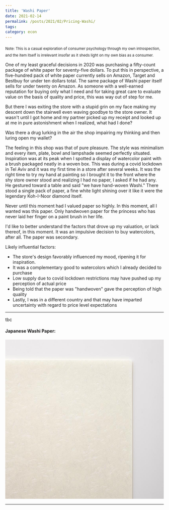 ```yaml
---
title: 'Washi Paper'
date: 2021-02-14
permalink: /posts/2021/02/Pricing-Washi/
tags:
category: econ
---
```

<sub>Note: This is a casual exploration of consumer psychology through my own introspection, and the item itself is irrelevant insofar as it sheds light on my own bias as a consumer. </sub>

One of my least graceful decisions in 2020 was purchasing a fifty-count package of white paper for seventy-five dollars. To put this in perspective, a five-hundred pack of white paper currently sells on Amazon, Target and Bestbuy for under ten dollars total. The same package of Washi paper itself sells for under twenty on Amazon. As someone with a well-earned reputation for buying only what I need and for taking great care to evaluate value on the basis of quality and price, this was way out of step for me. 

But there I was exiting the store with a stupid grin on my face making my descent down the stairwell even waving goodbye to the store owner. It wasn't until I got home and my partner picked up my receipt and looked up at me in pure astonishment when I realized, what had I done? 

Was there a drug lurking in the air the shop impairing my thinking and then luring open my wallet? 


The feeling in this shop was that of pure pleasure. The style was minimalism and every item, plate, bowl and lampshade seemed perfectly situated. Inspiration was at its peak when I spotted a display of watercolor paint with a brush packaged neatly in a woven box. This was during a covid lockdown in Tel Aviv and it was my first time in a store after several weeks. It was the right time to try my hand at painting so I brought it to the front where the shy store owner stood and realizing I had no paper, I asked if he had any. He gestured toward a table and said "we have hand-woven Washi." There stood a single pack of paper, a fine white light shining over it like it were the legendary Koh-I-Noor diamond itself. 

Never until this moment had I valued paper so highly. In this moment, all I wanted was this paper. Only handwoven paper for the princess who has never laid her finger on a paint brush in her life. 

I'd like to better understand the factors that drove up my valuation, or lack thereof, in this moment. It was an impulsive decision to buy watercolors, after all. The paper was secondary.  
 
Likely influential factors: 
* The store's design favorably influenced my mood, ripening it for inspiration. 
* It was a complementary good to watercolors which I already decided to purchase 
* Low supply due to covid lockdown restrictions may have pushed up my perception of actual price
* Being told that the paper was "handwoven" gave the perception of high quality
* Lastly, I was in a different country and that may have imparted uncertainty with regard to price level expectations

------

tbc

#### Japanese Washi Paper: 
![](/images/washi-paper.jpg)

------